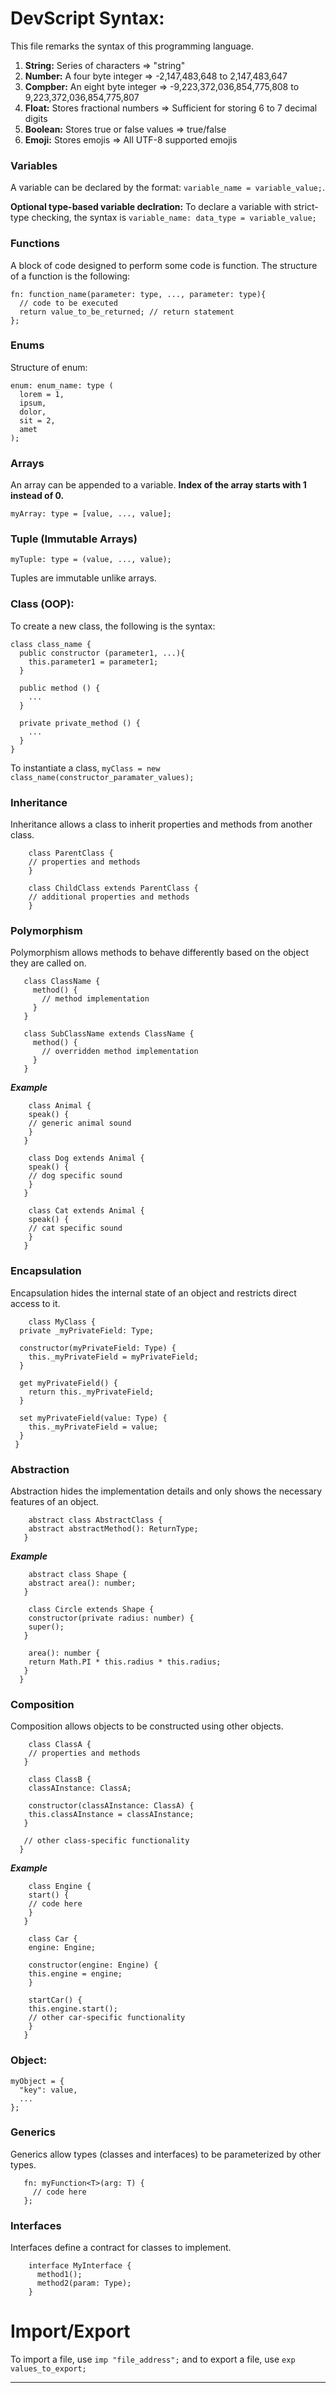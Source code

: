 # DevScript Syntax:
This file remarks the syntax of this programming language.

1. **String:** Series of characters => "string"
2. **Number:** A four byte integer => -2,147,483,648 to 2,147,483,647
3. **Compber:** An eight byte integer => -9,223,372,036,854,775,808 to 9,223,372,036,854,775,807
4. **Float:** Stores fractional numbers => Sufficient for storing 6 to 7 decimal digits
5. **Boolean:** Stores true or false values => true/false
6. **Emoji:** Stores emojis => All UTF-8 supported emojis

### Variables
A variable can be declared by the format: `variable_name = variable_value;`.

**Optional type-based variable declration:** To declare a variable with strict-type checking, the syntax is `variable_name: data_type = variable_value;`

### Functions
A block of code designed to perform some code is function. The structure of a function is the following:

```devscript
fn: function_name(parameter: type, ..., parameter: type){
  // code to be executed
  return value_to_be_returned; // return statement
};
```
### Enums
Structure of enum:
```devscript
enum: enum_name: type (
  lorem = 1,
  ipsum,
  dolor,
  sit = 2,
  amet
);
```

### Arrays
An array can be appended to a variable. **Index of the array starts with 1 instead of 0.**
```devscript
myArray: type = [value, ..., value];
```

### Tuple (Immutable Arrays)
```devscript
myTuple: type = (value, ..., value);
```

Tuples are immutable unlike arrays.

### Class (OOP):
To create a new class, the following is the syntax:
```devscript
class class_name {
  public constructor (parameter1, ...){
    this.parameter1 = parameter1;
  }

  public method () {
    ...
  }

  private private_method () {
    ...
  }
}
```

To instantiate a class, `myClass = new class_name(constructor_paramater_values);`

### Inheritance
Inheritance allows a class to inherit properties and methods from another class.
```devscript
    class ParentClass {
    // properties and methods
    }

    class ChildClass extends ParentClass {
    // additional properties and methods
    }
```

### Polymorphism
Polymorphism allows methods to behave differently based on the object they are called on.

```devscript
   class ClassName {
     method() {
       // method implementation
     }
   }

   class SubClassName extends ClassName {
     method() {
       // overridden method implementation
     }
   }
```

***Example***
```devscript
    class Animal {
    speak() {
    // generic animal sound
    }
   }

    class Dog extends Animal {
    speak() {
    // dog specific sound
    }
   }

    class Cat extends Animal {
    speak() {
    // cat specific sound
    }
   }
```

### Encapsulation
Encapsulation hides the internal state of an object and restricts direct access to it.
```devscript
    class MyClass {
  private _myPrivateField: Type;

  constructor(myPrivateField: Type) {
    this._myPrivateField = myPrivateField;
  }

  get myPrivateField() {
    return this._myPrivateField;
  }

  set myPrivateField(value: Type) {
    this._myPrivateField = value;
  }
 }
```
### Abstraction
Abstraction hides the implementation details and only shows the necessary features of an object.
```devscript
    abstract class AbstractClass {
    abstract abstractMethod(): ReturnType;
   }
```
***Example***
```devscript
    abstract class Shape {
    abstract area(): number;
   }

    class Circle extends Shape {
    constructor(private radius: number) {
    super();
   }

    area(): number {
    return Math.PI * this.radius * this.radius;
   }
  }
```

### Composition
Composition allows objects to be constructed using other objects.

```devscript
    class ClassA {
    // properties and methods
   }

    class ClassB {
    classAInstance: ClassA;

    constructor(classAInstance: ClassA) {
    this.classAInstance = classAInstance;
   }

   // other class-specific functionality
  }
```

***Example***

```devscript
    class Engine {
    start() {
    // code here
    }
   }

    class Car {
    engine: Engine;

    constructor(engine: Engine) {
    this.engine = engine;
    }

    startCar() {
    this.engine.start();
    // other car-specific functionality
    }
   }
```

### Object:
```devscript
myObject = {
  "key": value,
  ...
};
```
### Generics
Generics allow types (classes and interfaces) to be parameterized by other types.
```devscript
   fn: myFunction<T>(arg: T) {
     // code here
   };
```

### Interfaces
Interfaces define a contract for classes to implement.
```devscript
    interface MyInterface {
      method1();
      method2(param: Type);
    }
```

# Import/Export
To import a file, use `imp "file_address";` and to export a file, use `exp values_to_export;`





---
